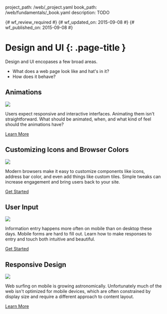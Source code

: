 project_path: /web/_project.yaml
book_path: /web/fundamentals/_book.yaml
description: TODO

{# wf_review_required #}
{# wf_updated_on: 2015-09-08 #}
{# wf_published_on: 2015-09-08 #}

# Design and UI {: .page-title }

Design and UI encopases a few broad areas.

* What does a web page look like and hat's in it?
* How does it behave?

## Animations

<img src="https://placehold.it/300x200" class="attempt-right">

Users expect responsive and interactive interfaces. Animating them isn't straightforward. What should be animated, when, and what kind of feel should the animations have?

[Learn More](animations/)

<div style="clear:both;"></div>

## Customizing Icons and Browser Colors

<img src="https://placehold.it/300x200" class="attempt-right">

Modern browsers make it easy to customize components like icons, address bar color, and even add things like custom tiles. Simple tweaks can increase engagement and bring users back to your site.

[Get Started](browser-customization/)

<div style="clear:both;"></div>

## User Input

<img src="https://placehold.it/300x200" class="attempt-right">

Information entry happens more often on mobile than on desktop these days. Mobile forms are hard to fill out. Learn how to make responses to entry and touch both intuitive and beautiful.

[Get Started](input/)

<div style="clear:both;"></div>

## Responsive Design

<img src="https://placehold.it/300x200" class="attempt-right">

Web surfing on mobile is growing astronomically. Unfortunately much of the web isn't optimized for mobile devices, which are often constrained by display size and require a different approach to content layout.

[Learn More](responsive/)